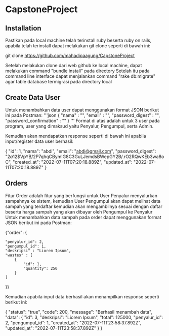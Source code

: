 # CapstoneProject

## Installation
Pastikan pada local machine telah terinstall ruby beserta ruby on rails, apabila telah terinstall dapat melakukan git clone seperti di bawah ini:

git clone https://github.com/mahadipaagung/CapstoneProject

Setelah melakukan clone dari web github ke local machine, dapat melakukan command "bundle install" pada directory
Setelah itu pada command line interface dapat menjalankan command "rake db:migrate" agar table database termigrasi pada directory local

## Create Data User
Untuk menambahkan data user dapat menggunakan format JSON berikut ini pada Postman:
'''json
{
  "nama" : "",
  "email" : "",
  "password_digest" : "",
  "password_confirmation" : ""
}
'''
Format di atas adalah untuk 3 user pada program, user yang dimaksud yaitu Penyalur, Pengumpul, serta Admin.

Kemudian akan mendapatkan response seperti di bawah ini apabila input/register data user berhasil:

{
        "id": 1,
        "nama": "abdi",
        "email": "abdi@gmail.com",
        "password_digest": "$2a$12$VpYB/2P7qhqCBymIG8C3GuLJemdsBWepGY2B/.rO2RQwKEb3wa8oC",
        "created_at": "2022-07-11T07:20:18.889Z",
        "updated_at": "2022-07-11T07:20:18.889Z"
    }

## Orders
Fitur Order adalah fitur yang berfungsi untuk User Penyalur menyalurkan sampahnya ke sistem, kemudian User Pengumpul akan dapat melihat data sampah yang terdaftar kemudian akan mengambilnya sesuai dengan daftar beserta harga sampah yang akan dibayar oleh Pengumpul ke Penyalur
Untuk menambahkan data sampah pada order dapat menggunakan format JSON berikut ini pada Postman:

{"order": {

    "penyalur_id": 2,
    "pengumpul_id": 1,
    "deskripsi" : "Liorem Ipsum",
    "wastes" : [
        {
            "id": 1,
            "quantity": 250
        }
    ]
}}

Kemudian apabila input data berhasil akan menampilkan response seperti berikut ini:

{
    "status": "true",
    "code": 200,
    "message": "Berhasil menambah data",
    "data": {
        "id": 3,
        "deskripsi": "Liorem Ipsum",
        "total": 125000,
        "penyalur_id": 2,
        "pengumpul_id": 1,
        "created_at": "2022-07-11T23:58:37.892Z",
        "updated_at": "2022-07-11T23:58:37.892Z"
    }
}
